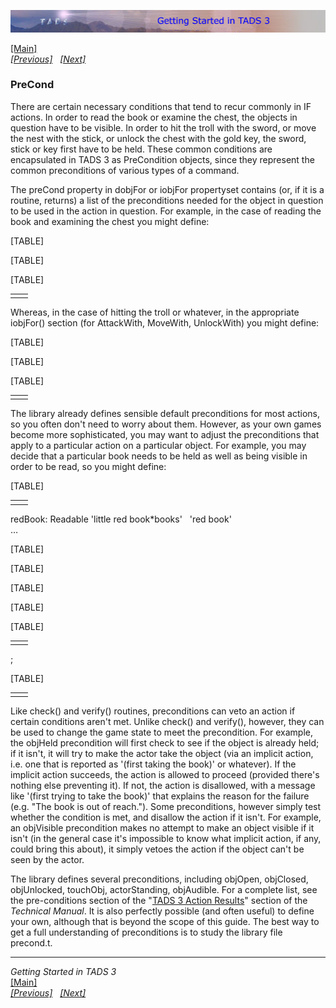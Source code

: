 [![](topbar.jpg)](index.html)

[\[Main\]](index.html)  
*[\[Previous\]](action.htm)   [\[Next\]](remap.htm)*

### PreCond

There are certain necessary conditions that tend to recur commonly in IF
actions. In order to read the book or examine the chest, the objects in
question have to be visible. In order to hit the troll with the sword,
or move the nest with the stick, or unlock the chest with the gold key,
the sword, stick or key first have to be held. These common conditions
are encapsulated in TADS 3 as PreCondition objects, since they represent
the common preconditions of various types of a command.

  
The preCond property in dobjFor or iobjFor propertyset contains (or, if
it is a routine, returns) a list of the preconditions needed for the
object in question to be used in the action in question. For example, in
the case of reading the book and examining the chest you might define:  

[TABLE]

[TABLE]

[TABLE]

|     |     |
|-----|-----|
|     |     |

Whereas, in the case of hitting the troll or whatever, in the
appropriate iobjFor() section (for AttackWith, MoveWith, UnlockWith) you
might define:  

[TABLE]

[TABLE]

[TABLE]

|     |     |
|-----|-----|
|     |     |

The library already defines sensible default preconditions for most
actions, so you often don't need to worry about them. However, as your
own games become more sophisticated, you may want to adjust the
preconditions that apply to a particular action on a particular object.
For example, you may decide that a particular book needs to be held as
well as being visible in order to be read, so you might define:  

[TABLE]

|     |     |
|-----|-----|
|     |     |

redBook: Readable 'little red book\*books'   'red book'  
…  

[TABLE]

[TABLE]

[TABLE]

[TABLE]

[TABLE]

|     |     |
|-----|-----|
|     |     |

;  

[TABLE]

|     |     |
|-----|-----|
|     |     |

Like check() and verify() routines, preconditions can veto an action if
certain conditions aren't met. Unlike check() and verify(), however,
they can be used to change the game state to meet the precondition. For
example, the objHeld precondition will first check to see if the object
is already held; if it isn't, it will try to make the actor take the
object (via an implicit action, i.e. one that is reported as '(first
taking the book)' or whatever). If the implicit action succeeds, the
action is allowed to proceed (provided there's nothing else preventing
it). If not, the action is disallowed, with a message like '(first
trying to take the book)' that explains the reason for the failure (e.g.
"The book is out of reach."). Some preconditions, however simply test
whether the condition is met, and disallow the action if it isn't. For
example, an objVisible precondition makes no attempt to make an object
visible if it isn't (in the general case it's impossible to know what
implicit action, if any, could bring this about), it simply vetoes the
action if the object can't be seen by the actor.  
  
The library defines several preconditions, including objOpen, objClosed,
objUnlocked, touchObj, actorStanding, objAudible. For a complete list,
see the pre-conditions section of the "[TADS 3 Action
Results](../techman/t3res.htm#precond)" section of the *Technical
Manual*. It is also perfectly possible (and often useful) to define your
own, although that is beyond the scope of this guide. The best way to
get a full understanding of preconditions is to study the library file
precond.t.  
  

------------------------------------------------------------------------

*Getting Started in TADS 3*  
[\[Main\]](index.html)  
*[\[Previous\]](action.htm)   [\[Next\]](remap.htm)*
